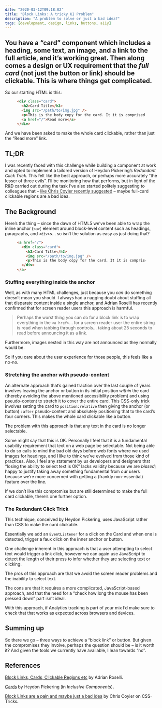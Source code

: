 ```yaml
---
date: "2020-03-12T09:18:02"
title: "Block Links: A tricky UI Problem"
description: "A problem to solve or just a bad idea?"
tags: [development, design, links, buttons, a11y]
---
```

You have a “card” component which includes a heading, some text, an image, and a link to the full article, and it’s working great. Then along comes a design or UX requirement that the _full card_ (not just the button or link) should be clickable. This is where things get complicated.
---

So our starting HTML is this:

<figure>
  
``` html
<div class="card">
  <h2>Card Title</h2>
  <img src="/path/to/img.jpg" />
  <p>This is the body copy for the card. It it is comprised of a few sentences.</p>
  <a href="/">Read more</a>
</div>
```

</figure>

And we have been asked to make the whole card clickable, rather than just the “Read more” link.

## TL;DR

I was recently faced with this challenge while building a component at work and opted to implement a tailored version of Heydon Pickering’s _Redundant Click Trick_. This felt like the best approach, or perhaps more accurately “the lesser of three evils”. I’ll be monitoring how that performs, but in light of the R&D carried out during the task I’ve also started politely suggesting to colleagues that – [like Chris Coyier recently suggested](https://css-tricks.com/block-links-are-a-pain-and-maybe-just-a-bad-idea/) – maybe full-card clickable regions are a bad idea.

## The Background

Here’s the thing – since the dawn of HTML5 we’ve been able to wrap the inline anchor (`<a>`) element around block-level content such as headings, paragraphs, and `<div>`s… so isn’t the solution as easy as just doing that?

<figure>
  
``` html
<a href="/">
  <div class="card">
    <h2>Card Title</h2>
    <img src="/path/to/img.jpg" />
    <p>This is the body copy for the card. It it is comprised of a few sentences.</p>
  </div>
</a>
```

</figure>

### Stuffing everything inside the anchor

Well, as with many HTML challenges, just because you _can_ do something doesn’t mean you should. I always had a nagging doubt about stuffing all that disparate content inside a single anchor, and Adrian Roselli has recently confirmed that for screen reader users this approach is harmful.

> Perhaps the worst thing you can do for a block link is to wrap everything in the `<a href>`… for a screen reader user the entire string is read when tabbing through controls… taking about 25 seconds to read before announcing it as a link.

Furthermore, images nested in this way are not announced as they normally would be.

So if you care about the user experience for those people, this feels like a no-no. 

### Stretching the anchor with pseudo-content

An alternate approach that’s gained traction over the last couple of years involves leaving the anchor or button in its initial position _within_ the card (thereby avoiding the above mentioned accessibility problem) and using pseudo-content to stretch it to cover the entire card. This CSS-only trick involves setting the card to `position:relative` then giving the anchor (or button) `:after` pseudo-content and absolutely positioning that to the card’s four corners. This makes the whole card clickable like a button.

The problem with this approach is that any text in the card is no longer selectable. 

Some might say that this is OK. Personally I feel that it is a fundamental usability requirement that text on a web page be selectable. Not being able to do so calls to mind the bad old days before web fonts where we used images for headings, and I like to think we’ve evolved from those kind of practices. Also, I feel any statement by us developers and designers that “losing the ability to select text is OK” lacks validity because we are _biased_; happy to justify taking away something fundamental from our users because we’re more concerned with getting a (frankly non-essential) feature over the line.

If we don’t like this compromise but are still determined to make the full card clickable, there’s one further option. 

### The Redundant Click Trick

This technique, conceived by Heydon Pickering, uses JavaScript rather than CSS to make the card clickable.

Essentially we add an `EventListener` for a click on the Card and when one is detected, trigger a faux click on the inner anchor or button. 

One challenge inherent in this approach is that a user attempting to select text would trigger a link click, however we can again use JavaScript to detect the length of their press to infer whether they are selecting text or clicking.

The pros of this approach are that we avoid the screen reader problems and the inability to select text. 

The cons are that it requires a more complicated, JavaScript-based approach, and that the need for a “check how long the mouse has been pressed down” part isn’t ideal.

With this approach, if Analytics tracking is part of your mix I’d make sure to check that that works as expected across browsers and devices.

## Summing up

So there we go – three ways to achieve a “block link” or button. But given the compromises they involve, perhaps the question should be – is it worth it? And given the tools we currently have available, I lean towards “no”.

## References

[Block Links, Cards, Clickable Regions etc](https://adrianroselli.com/2020/02/block-links-cards-clickable-regions-etc.html) by Adrian Roselli.

[Cards](https://inclusive-components.design/cards/) by Heydon Pickering (in _Inclusive Components_).

[Block Links are a pain and maybe just a bad idea](https://css-tricks.com/block-links-are-a-pain-and-maybe-just-a-bad-idea/) by Chris Coyier on CSS-Tricks.
